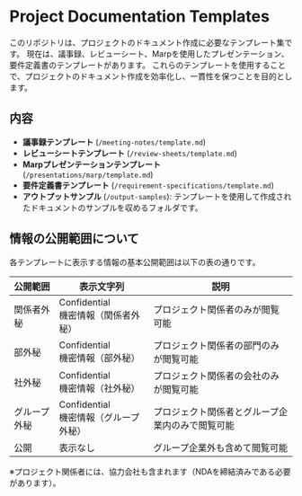 # Project Documentation Templates

このリポジトリは、プロジェクトのドキュメント作成に必要なテンプレート集です。
現在は、議事録、レビューシート、Marpを使用したプレゼンテーション、要件定義書のテンプレートがあります。
これらのテンプレートを使用することで、プロジェクトのドキュメント作成を効率化し、一貫性を保つことを目的とします。

## 内容

- **議事録テンプレート** (`/meeting-notes/template.md`)
- **レビューシートテンプレート** (`/review-sheets/template.md`)
- **Marpプレゼンテーションテンプレート** (`/presentations/marp/template.md`)
- **要件定義書テンプレート** (`/requirement-specifications/template.md`)
- **アウトプットサンプル** (`/output-samples`): テンプレートを使用して作成されたドキュメントのサンプルを収めるフォルダです。

## 情報の公開範囲について

各テンプレートに表示する情報の基本公開範囲は以下の表の通りです。

| 公開範囲     | 表示文字列                             | 説明                                   |
|--------------|----------------------------------------|----------------------------------------|
| 関係者外秘   | Confidential<br>機密情報（関係者外秘） | プロジェクト関係者のみが閲覧可能       |
| 部外秘       | Confidential<br>機密情報（部外秘）     | プロジェクト関係者の部門のみが閲覧可能 |
| 社外秘       | Confidential<br>機密情報（社外秘）     | プロジェクト関係者の会社のみが閲覧可能 |
| グループ外秘 | Confidential<br>機密情報（グループ外秘）| プロジェクト関係者とグループ企業内のみで閲覧可能           |
| 公開         | 表示なし                               | グループ企業外も含めて閲覧可能         |

※プロジェクト関係者には、協力会社も含まれます（NDAを締結済みである必要があります）。
